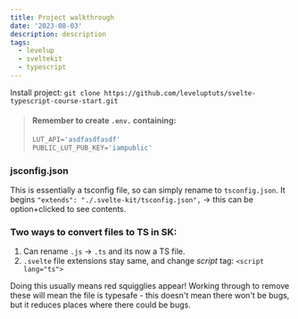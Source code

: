 ```yaml
---
title: Project walkthrough
date: '2023-08-03'
description: description
tags:
  - levelup
  - sveltekit
  - typescript
---
```


Install project: ```git clone https://github.com/leveluptuts/svelte-typescript-course-start.git```

> #### Remember to create ```.env.``` containing:
>
> ```javascript
> LUT_API='asdfasdfasdf'
> PUBLIC_LUT_PUB_KEY='iampublic'
> ```

### jsconfig.json

This is essentially a tsconfig file, so can simply rename to ```tsconfig.json```.
It begins ```"extends": "./.svelte-kit/tsconfig.json",``` -> this can be option+clicked to see contents.

### Two ways to convert files to TS in SK:
1. Can rename ```.js``` -> ```.ts``` and its now a TS file.
2. ```.svelte``` file extensions stay same, and change *script* tag: ```<script lang="ts">```

Doing this usually means red squigglies appear! Working through to remove these will mean the file is typesafe - this doesn't mean there won't be bugs, but it reduces places where there could be bugs.
